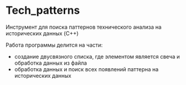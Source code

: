 # Tech_patterns
Инструмент для поиска паттернов технического анализа на исторических данных (C++)

Работа программы делится на части:
- создание двусвязного списка, где элементом является свеча и обработка данных из файла
- обработка данных и поиск всех появлений паттерна на исторических данных
